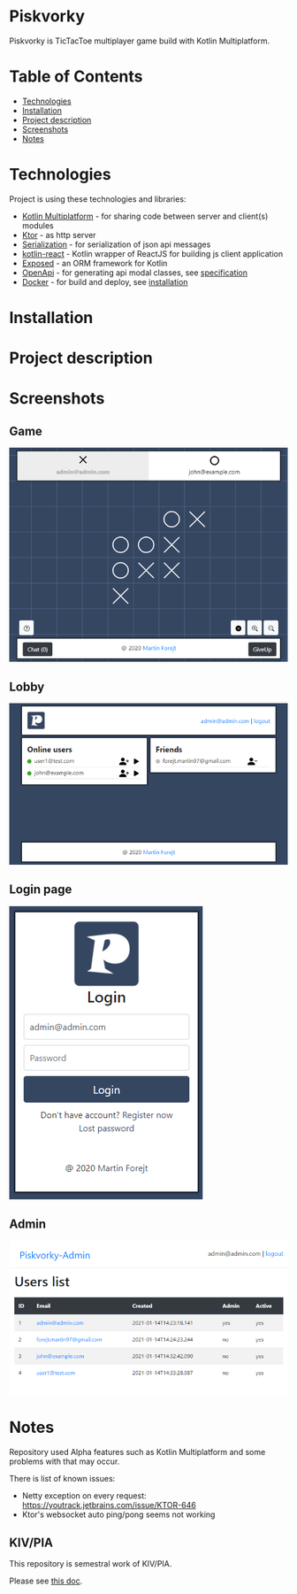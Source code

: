 # Piskvorky
Piskvorky is TicTacToe multiplayer game build with Kotlin Multiplatform.

Table of Contents
============
<!--ts-->
* [Technologies](#technologies)
* [Installation](#installation)
* [Project description](#project-description)
* [Screenshots](#screenshots)
* [Notes](#notes)
<!--te-->
Technologies
============
Project is using these technologies and libraries:
- [Kotlin Multiplatform](https://kotlinlang.org/docs/reference/multiplatform.html)
  \- for sharing code between server and client(s) modules
- [Ktor](https://github.com/ktorio/ktor)
  \- as http server
- [Serialization](https://github.com/Kotlin/kotlinx.serialization)
  \- for serialization of json api messages 
- [kotlin-react](https://github.com/JetBrains/kotlin-wrappers/tree/master/kotlin-react)
  \- Kotlin wrapper of ReactJS for building js client application 
- [Exposed](https://github.com/JetBrains/Exposed)
  \- an ORM framework for Kotlin
- [OpenApi](https://www.openapis.org/)
  \- for generating api modal classes, see [specification](domain/api/specs/piskvorky-v1.0.yaml)
- [Docker](https://www.docker.com/)
  \- for build and deploy, see [installation](#installation)


Installation
============

Project description
============

Screenshots
============
Game
-----
![](doc/img/game.png)

Lobby
-----
![](doc/img/lobby.png)

Login page
-----
![](doc/img/login.png)

Admin
-----
![](doc/img/admin.png)

Notes
============
Repository used Alpha features such as Kotlin Multiplatform and some problems with that may occur.

There is list of known issues:
- Netty exception on every request: https://youtrack.jetbrains.com/issue/KTOR-646
- Ktor's websocket auto ping/pong seems not working

KIV/PIA
-----
This repository is semestral work of KIV/PIA.

Please see [this doc](doc/DOC.md).
